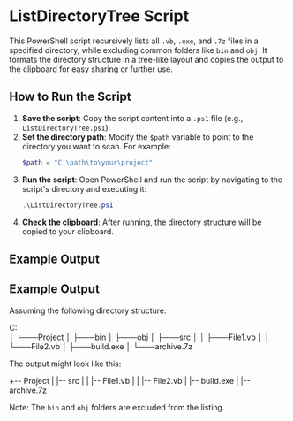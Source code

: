 # ListDirectoryTree Script

This PowerShell script recursively lists all `.vb`, `.exe`, and `.7z` files in a specified directory, while excluding common folders like `bin` and `obj`. It formats the directory structure in a tree-like layout and copies the output to the clipboard for easy sharing or further use.

## How to Run the Script

1. **Save the script**: Copy the script content into a `.ps1` file (e.g., `ListDirectoryTree.ps1`).
2. **Set the directory path**: Modify the `$path` variable to point to the directory you want to scan. For example:
    ```powershell
    $path = "C:\path\to\your\project"
    ```
3. **Run the script**: Open PowerShell and run the script by navigating to the script's directory and executing it:
    ```powershell
    .\ListDirectoryTree.ps1
    ```
4. **Check the clipboard**: After running, the directory structure will be copied to your clipboard.

## Example Output
## Example Output

Assuming the following directory structure:

C:\
│
├───Project
│   ├───bin
│   ├───obj
│   ├───src
│   │   ├───File1.vb
│   │   └───File2.vb
│   ├───build.exe
│   └───archive.7z

The output might look like this:

+-- Project
|   |-- src
|   |   |-- File1.vb
|   |   |-- File2.vb
|   |-- build.exe
|   |-- archive.7z

Note: The `bin` and `obj` folders are excluded from the listing.
